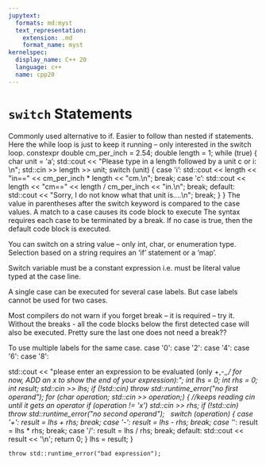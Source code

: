 ```yaml
---
jupytext:
  formats: md:myst
  text_representation:
    extension: .md
    format_name: myst
kernelspec:
  display_name: C++ 20
  language: c++
  name: cpp20
---
```


# `switch` Statements

Commonly used alternative to if. Easier to follow than nested if statements.
Here the while loop is just to keep it running – only interested in the switch loop.
constexpr double cm_per_inch = 2.54;
double length = 1;
while (true) {
	char unit = 'a’;
	std::cout << "Please type in a length followed by a unit c or i: \n";
	std::cin >> length >> unit;
	switch (unit) {
		case 'i’:
		std::cout << length << "in==" << cm_per_inch * length << "cm.\n";
		break;
		case 'c’:
		std::cout << length << "cm==" << length / cm_per_inch << "in.\n";
		break;
		default:
		std::cout << "Sorry, I do not know what that unit is....\n";
		break;
		}
}
The value in parentheses after the switch keyword is compared to the case values. A match to a case causes its code block to execute The syntax requires each case to be terminated by a break. If no case is true, then the default code block is executed. 


You can switch on a string value – only int,  char, or enumeration type. 
Selection based on a string requires an ‘if’ statement or a ‘map’.

Switch variable must be a constant expression i.e. must be literal value typed at the case line.

A single case can be executed for several case labels. But case labels cannot be used for two cases.

Most compilers do not warn if you forget break – it is required – try it.
Without the breaks -  all the code blocks below the first detected case will also be executed.
Pretty sure the last one does not need a break??

To use multiple labels for the same case.
case '0': case '2': case '4': case '6': case '8':


std::cout << "please enter an expression to be evaluated (only +,-,*,/ for now, ADD an x to show the end of your expression):";
int lhs = 0;
int rhs = 0;
int result;
std::cin >> lhs;
if (!std::cin) throw std::runtime_error("no first operand");
	for (char operation; std::cin >> operation;) { //keeps reading cin until it gets an operator
		if (operation != 'x') std::cin >> rhs;
		if (!std::cin) throw std::runtime_error("no second operand");
 
		switch (operation) {
		case '+':
			result = lhs + rhs;
			break;
		case '-':
			result = lhs - rhs;
			break;
		case '*':
			result = lhs * rhs;
			break;
		case '/':
			result = lhs / rhs;
			break;
		default:
			std::cout << result << '\n';
			return 0;
		}
		lhs = result;
	}
		
	throw std::runtime_error("bad expression");


